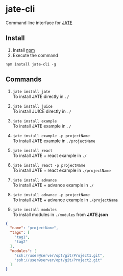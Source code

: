 # jate-cli
Command line interface for [JATE](https://github.com/XaBerr/JATE)

## Install
1. Install [npm](https://docs.npmjs.com/getting-started/installing-node)
2. Execute the command
```
npm install jate-cli -g
```

## Commands
1. `jate install jate`<br>
To install JATE directly in `./`

2. `jate install juice`<br>
To install JUICE directly in `./`

3. `jate install example`<br>
To install JATE example in `./`

4. `jate install example -p projectName`<br>
To install JATE example in `./projectName`

5. `jate install react`<br>
To install JATE + react example in `./`

6. `jate install react -p projectName`<br>
To install JATE + react example in `./projectName`

7. `jate install advance`<br>
To install JATE + advance example in `./`

8. `jate install advance -p projectName`<br>
To install JATE + advance example in `./projectName`

9. `jate install modules`<br>
To install modules in `./modules` from __JATE.json__

```json
{
  "name": "projectName",
  "tags": [
    "tag1",
    "tag2"
  ],
  "modules": [
    "ssh://user@server/opt/git/Project1.git",
    "ssh://user@server/opt/git/Project2.git"
  ]
}

```
